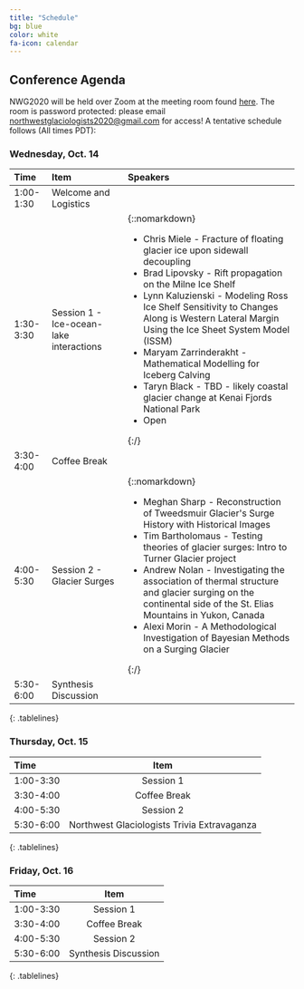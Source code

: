 ```yaml
---
title: "Schedule"
bg: blue
color: white
fa-icon: calendar
---
```


## Conference Agenda
NWG2020 will be held over Zoom at the meeting room found [here](https://umontana.zoom.us/j/98216342434).  The room is password protected: please email northwestglaciologists2020@gmail.com for access!  A tentative schedule follows (All times PDT):

### Wednesday, Oct. 14
<style>
.tablelines table, .tablelines td, .tablelines th {
        border: 2px solid white;
        padding: 10px;
        }
</style>

| **Time**      | **Item** | **Speakers**
|:---------   |:------------   |:----- | 
| 1:00-1:30 |  Welcome and Logistics | |
| 1:30-3:30 |  Session 1 - Ice-ocean-lake interactions | {::nomarkdown}<ul><li>Chris Miele - Fracture of floating glacier ice upon sidewall decoupling</li><li>Brad Lipovsky - Rift propagation on the Milne Ice Shelf</li><li>Lynn Kaluzienski - Modeling Ross Ice Shelf Sensitivity to Changes Along is Western Lateral Margin Using the Ice Sheet System Model (ISSM)</li><li>Maryam Zarrinderakht - Mathematical Modelling for Iceberg Calving</li><li>Taryn Black - TBD - likely coastal glacier change at Kenai Fjords National Park</li><li>Open</li></ul>{:/}|
| 3:30-4:00 |  Coffee Break | |
| 4:00-5:30 |  Session 2 - Glacier Surges | {::nomarkdown}<ul><li>Meghan Sharp - Reconstruction of Tweedsmuir Glacier's Surge History with Historical Images</li><li>Tim Bartholomaus - Testing theories of glacier surges: Intro to Turner Glacier project</li><li>Andrew Nolan - Investigating the association of thermal structure and glacier surging on the continental side of the St. Elias Mountains in Yukon, Canada</li><li>Alexi Morin - A Methodological Investigation of Bayesian Methods on a Surging Glacier</li></ul>{:/}|
| 5:30-6:00 |  Synthesis Discussion | |
{: .tablelines}

### Thursday, Oct. 15

| **Time**      | **Item** |
|:---------   |:------------:   |
| 1:00-3:30 |  Session 1 |
| 3:30-4:00 |  Coffee Break |
| 4:00-5:30 |  Session 2 |
| 5:30-6:00 |  Northwest Glaciologists Trivia Extravaganza |
{: .tablelines}

### Friday, Oct. 16

| **Time**      | **Item** |
|:---------   |:------------:   |
| 1:00-3:30 |  Session 1 |
| 3:30-4:00 |  Coffee Break |
| 4:00-5:30 |  Session 2 |
| 5:30-6:00 |  Synthesis Discussion |
{: .tablelines}


